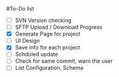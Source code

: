#To-Do list
* [ ] SVN Version checking
* [ ] SFTP Upload / Download Progress
* [x] Generate Page for project
* [ ] UI Design
* [x] Save info for each project
* [ ] Schduled update
* [ ] Check for same commit, warn the user
* [ ] List Configuration, Schema
